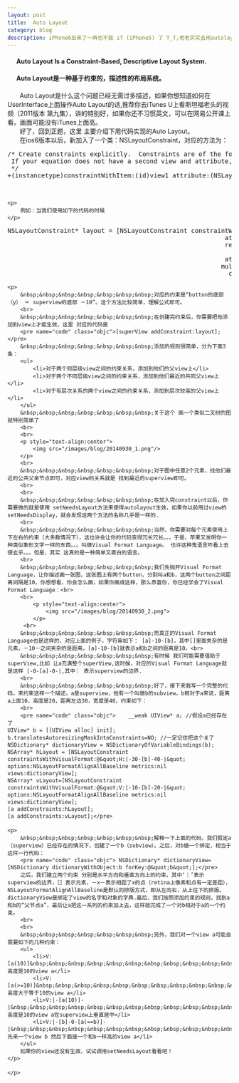 ```yaml
---
layout: post
title: 	Auto Layout
category: blog
description: iPhone6出来了～再也不能 if (iPhone5) 了 T_T,老老实实去用autolaytout把
---
```

<div class="container">
	<p>
		<h4>&nbsp;&nbsp;&nbsp;&nbsp;&nbsp;&nbsp;Auto Layout Is a Constraint-Based, Descriptive Layout System.</h4>
		<h4>&nbsp;&nbsp;&nbsp;&nbsp;&nbsp;&nbsp;Auto Layout是一种基于约束的，描述性的布局系统。</h4>
		&nbsp;&nbsp;&nbsp;&nbsp;&nbsp;&nbsp;&nbsp;Auto Layout是什么这个问题已经无需过多描述，如果你想知道如何在UserInterface上面操作Auto Layout的话,推荐你去iTunes U上看斯坦福老头的视频（2011版本 第九集），讲的特别好，如果你还不习惯英文，可以在<a href＝"http://v.163.com/movie/2014/1/B/P/M9H7S9F1H_M9H80K2BP.html">网易公开课</a>上看。画面可能没有iTunes上面高。
		<br>
		&nbsp;&nbsp;&nbsp;&nbsp;&nbsp;&nbsp;&nbsp;好了，回到正题，这里 主要介绍下用代码实现的Auto Layout。<br>
		&nbsp;&nbsp;&nbsp;&nbsp;&nbsp;&nbsp;&nbsp;在ios6版本以后，新加入了一个类：NSLayoutConstraint，对应的方法为：
	</p>

<pre name="code" class="objc">/* Create constraints explicitly.  Constraints are of the form &quot;view1.attr1 = view2.attr2 * multiplier + constant&quot;
 If your equation does not have a second view and attribute, use nil and NSLayoutAttributeNotAnAttribute.
 */
+(instancetype)constraintWithItem:(id)view1 attribute:(NSLayoutAttribute)attr1 relatedBy:(NSLayoutRelation)relation toItem:(id)view2 attribute:(NSLayoutAttribute)attr2 multiplier:(CGFloat)multiplier constant:(CGFloat)c;</pre>
<br />

	<p>
		例如：当我们使用如下的代码的时候
	</p>
<pre name="code" class="objc">NSLayoutConstraint* layout = [NSLayoutConstraint constraintWithItem:button
                                                          attribute:NSLayoutAttributeBottom
                                                          relatedBy:NSLayoutRelationEqual
                                                             toItem:superView
                                                          attribute:NSLayoutAttributeBottom
                                                         multiplier:1.0
                                                           constant:-10];</pre>
	<p>
		&nbsp;&nbsp;&nbsp;&nbsp;&nbsp;&nbsp;&nbsp;对应的约束是“button的底部（y） ＝ superview的底部 －10”。这个方法比较简单，理解公式即可。
		<br>
		&nbsp;&nbsp;&nbsp;&nbsp;&nbsp;&nbsp;&nbsp;在创建完约束后，你需要把他添加到view上才能生效，这里 对应的代码是
		<pre name="code" class="objc">[superView addConstraint:layout];</pre>
		&nbsp;&nbsp;&nbsp;&nbsp;&nbsp;&nbsp;&nbsp;添加的规则很简单，分为下面3条：
		<ul>
			<li>对于两个同层级view之间的约束关系，添加到他们的父view上</li>
			<li>对于两个不同层级view之间的约束关系，添加到他们最近的共同父view上</li>
			<li>对于有层次关系的两个view之间的约束关系，添加到层次较高的父view上</li>
		</ul>
		&nbsp;&nbsp;&nbsp;&nbsp;&nbsp;&nbsp;&nbsp;关于这个 画一个类似二叉树的图就特别简单了
		<br>
		<br>
		<p style="text-align:center">
			<img src="/images/blog/20140930_1.png"/>
		</p>
		<br>
		&nbsp;&nbsp;&nbsp;&nbsp;&nbsp;&nbsp;&nbsp;对于图中任意2个元素，找他们最近的公共父亲节点即可，对应view的关系就是 找到最近的superview即可。
		<br>
		<br>
		&nbsp;&nbsp;&nbsp;&nbsp;&nbsp;&nbsp;&nbsp;在加入完constraint以后，你需要做的就是使用 setNeedsLayout方法来使得autolayout生效，如果你以前用过view的setNeedsDisplay，就会发现这两个方法的名称几乎是一样的.
		<br>
		&nbsp;&nbsp;&nbsp;&nbsp;&nbsp;&nbsp;&nbsp;当然，你需要对每个元素使用上下左右的约束（大多数情况下），这也许会让你的代码变得冗长冗长。。。于是，苹果又发明你一种类似象形文字一样的东西。。。叫做Visual Format Language。 也许这种鬼语言咋看上去很玄乎。。。但是，其实 这真的是一种简单又直白的语言。
		<br>
		&nbsp;&nbsp;&nbsp;&nbsp;&nbsp;&nbsp;&nbsp;我们先抛开Visual Format Language，让你描述画一张图，这张图上有两个button，分别叫a和b，这两个button之间距离间隔是10，你想想看，你会怎么画，如果你画成这样，那么恭喜你，你已经学会了Visual Format Language：<br>
		<br>
		 	<p style="text-align:center">
		   		<img src="/images/blog/20140930_2.png">
		    </p>
		 <br>
		&nbsp;&nbsp;&nbsp;&nbsp;&nbsp;&nbsp;&nbsp;而真正的Visual Format Language也是这样的，对应上面的例子，字符串如下： [a]-10-[b]，其中[]里面夹杂的是元素，－10－之间夹杂的是距离，[a]-10-[b]就表示a和b之间的距离是10。<br>
		&nbsp;&nbsp;&nbsp;&nbsp;&nbsp;&nbsp;&nbsp;有时候 我们可能需要借助于superView,比如 让a充满整个superView,这时候，对应的Visual Format Language就是这样 |-0-[a]-0-|,其中｜ 表示superview的边界.
		<br>
		&nbsp;&nbsp;&nbsp;&nbsp;&nbsp;&nbsp;&nbsp;好了，接下来我写一个完整的代码，来约束这样一个描述，a是superview，他有一个叫做b的subview，b相对于a来说，距离a上面10，高度是20，距离左边30，宽度是40，约束如下：
		<br>
		<pre name="code" class="objc">    __weak UIView* a; //假设a已经存在了
    UIView* b = [[UIView alloc] init];
    b.translatesAutoresizingMaskIntoConstraints=NO; //一定记住把这个关了
    NSDictionary* dictionaryView = NSDictionaryOfVariableBindings(b);
    NSArray* hLayout = [NSLayoutConstraint constraintsWithVisualFormat:@&quot;H:|-30-[b]-40-|&quot; options:NSLayoutFormatAlignAllBaseline metrics:nil views:dictionaryView];
    NSArray* vLayout=[NSLayoutConstraint constraintsWithVisualFormat:@&quot;V:|-10-[b]-20-|&quot; options:NSLayoutFormatAlignAllBaseline metrics:nil views:dictionaryView];
    [a addConstraints:hLayout];
    [a addConstraints:vLayout];</pre>

	<p>
		&nbsp;&nbsp;&nbsp;&nbsp;&nbsp;&nbsp;&nbsp;解释一下上面的代码，我们假定a（superview）已经存在的情况下，创建了一个b（subview）。之后，对b做一个绑定，相当于这样一行代码：
		<pre name="code" class="objc"> NSDictionary* dictionaryView=[NSDictionary dictionaryWithObject:b forKey:@&quot;b&quot;];</pre>	
		之后，我们建立两个约束 分别是水平方向和垂直方向上的约束，其中‘｜’表示superview的边界，［］表示元素，－x－表示相距了x的点（retina上像素和点有一定差距），NSLayoutFormatAlignAllBaseline是默认的排版方式，即从左向右，从上往下的排版。dictionaryView是绑定了view的名字和对象的字典.最后，我们按照添加约束的规则，找到a和b的“父节点a”，最后让a把这一系列的约束加上去，这样就完成了一个对b相对于a的一个约束。
		<br>
		<br>
		&nbsp;&nbsp;&nbsp;&nbsp;&nbsp;&nbsp;&nbsp;另外，我们对一个view a可能会需要如下的几种约束：
		<ul>
			<li>V:[a(10)]&nbsp;&nbsp;&nbsp;&nbsp;&nbsp;&nbsp;&nbsp;&nbsp;&nbsp;&nbsp;&nbsp;&nbsp;&nbsp;&nbsp;&nbsp;&nbsp;&nbsp;&nbsp;&nbsp;&nbsp;&nbsp;&nbsp;&nbsp;&nbsp;&nbsp;&nbsp;&nbsp;&nbsp;&nbsp;&nbsp;高度是10的view a</li>
			<li>V:[a(>=10)]&nbsp;&nbsp;&nbsp;&nbsp;&nbsp;&nbsp;&nbsp;&nbsp;&nbsp;&nbsp;&nbsp;&nbsp;&nbsp;&nbsp;&nbsp;&nbsp;&nbsp;&nbsp;&nbsp;&nbsp;&nbsp;&nbsp;&nbsp;&nbsp;&nbsp;高度大于等于10的view a</li>
			<li>V:|-[a(10)]-|&nbsp;&nbsp;&nbsp;&nbsp;&nbsp;&nbsp;&nbsp;&nbsp;&nbsp;&nbsp;&nbsp;&nbsp;&nbsp;&nbsp;&nbsp;&nbsp;&nbsp;&nbsp;&nbsp;&nbsp;&nbsp;&nbsp;&nbsp;&nbsp;&nbsp;高度是10的view a在superview上垂直居中</li>
			<li>V:|-[b]-0-[a(==b)]-|&nbsp;&nbsp;&nbsp;&nbsp;&nbsp;&nbsp;&nbsp;&nbsp;&nbsp;&nbsp;&nbsp;&nbsp;&nbsp;&nbsp;先来一个view b 然后下面接一个和b一样高的view a</li>
		</ul>
		如果你的view还没有生效，试试调用setNeedsLayout看看吧！
	</p>

	</p>
</div>